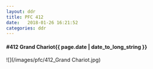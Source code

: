 ```yaml
---
layout: ddr
title: PFC 412
date:   2018-01-26 16:21:52
categories: ddr
---
```


#### **#412** Grand Chariot<span class="pull-right">{{ page.date | date_to_long_string }}</span>
![](/images/pfc/412_Grand Chariot.jpg)
